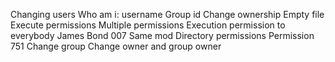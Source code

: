 Changing users
Who am i: username
Group id
Change ownership
Empty file
Execute permissions
Multiple permissions
Execution permission to everybody
James Bond 007
Same mod
Directory permissions
Permission 751
Change group
Change owner and group owner
